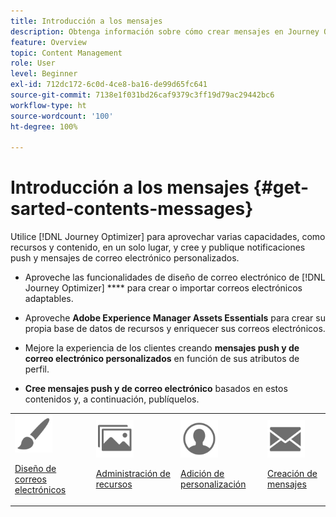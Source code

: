 ```yaml
---
title: Introducción a los mensajes
description: Obtenga información sobre cómo crear mensajes en Journey Optimizer
feature: Overview
topic: Content Management
role: User
level: Beginner
exl-id: 712dc172-6c0d-4ce8-ba16-de99d65fc641
source-git-commit: 7138e1f031bd26caf9379c3ff19d79ac29442bc6
workflow-type: ht
source-wordcount: '100'
ht-degree: 100%

---
```


# Introducción a los mensajes {#get-sarted-contents-messages}

Utilice [!DNL Journey Optimizer] para aprovechar varias capacidades, como recursos y contenido, en un solo lugar, y cree y publique notificaciones push y mensajes de correo electrónico personalizados.

* Aproveche las funcionalidades de diseño de correo electrónico de [!DNL Journey Optimizer] **** para crear o importar correos electrónicos adaptables.

* Aproveche **Adobe Experience Manager Assets Essentials** para crear su propia base de datos de recursos y enriquecer sus correos electrónicos.

* Mejore la experiencia de los clientes creando **mensajes push y de correo electrónico personalizados** en función de sus atributos de perfil.

* **Cree mensajes push y de correo electrónico** basados en estos contenidos y, a continuación, publíquelos.

<table>
<tr>
<td><img src="assets/do-not-localize/icon_design.svg" width="60px"><p><a href="design-emails.md">Diseño de correos electrónicos</a></p></td>
<td><img src="assets/do-not-localize/icon_assets.svg" width="60px"><p><a href="assets-essentials.md">Administración de recursos</a></p></td>
<td><img src="assets/do-not-localize/icon_personalization.svg" width="60px"><p><a href="personalization/personalize.md">Adición de personalización</a></p></td>
<td><img src="assets/do-not-localize/icon_messages.svg" width="60px"><p><a href="create-message.md">Creación de mensajes</a></p></td></tr>
</table>
